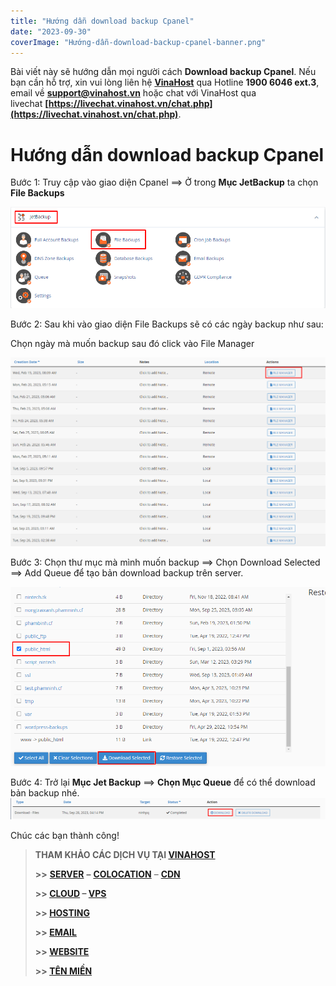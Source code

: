 ```yaml
---
title: "Hướng dẫn download backup Cpanel"
date: "2023-09-30"
coverImage: "Hướng-dẫn-download-backup-cpanel-banner.png"
---
```


Bài viết này sẽ hướng dẫn mọi người cách  **Download backup Cpanel**. Nếu bạn cần hỗ trợ, xin vui lòng liên hệ [**VinaHost**](https://blog.vinahost.vn/) qua Hotline **1900 6046 ext.3**, email về **support@vinahost.vn** hoặc chat với VinaHost qua livechat **[https://livechat.vinahost.vn/chat.php](https://livechat.vinahost.vn/chat.php)**.

# Hướng dẫn download backup Cpanel

Bước 1: Truy cập vào giao diện Cpanel ==> Ở trong **Mục JetBackup** ta chọn **File Backups**

![Alt text](images/Hướng-dẫn-download-backup-cpanel-01.png)

Bước 2: Sau khi vào giao diện File Backups sẽ có các ngày backup như sau:

Chọn ngày mà muốn backup sau đó click vào File Manager

![Alt text](images/Hướng-dẫn-download-backup-cpanel-02.png)

Bước 3: Chọn thư mục mà mình muốn backup ==> Chọn Download Selected ==> Add Queue để tạo bản download backup trên server.

![Alt text](images/Hướng-dẫn-download-backup-cpanel-03.png)

Bước 4: Trở lại **Mục Jet Backup** ==> **Chọn Mục Queue** để có thể download bản backup nhé.
 ![Alt text](images/Hướng-dẫn-download-backup-cpanel-04.png)

 Chúc các bạn thành công!


 > **THAM KHẢO CÁC DỊCH VỤ TẠI [VINAHOST](https://vinahost.vn/)**
> 
> **\>>** [**SERVER**](https://vinahost.vn/thue-may-chu-rieng/) **–** [**COLOCATION**](https://vinahost.vn/colocation.html) – [**CDN**](https://vinahost.vn/dich-vu-cdn-chuyen-nghiep)
> 
> **\>> [CLOUD](https://vinahost.vn/cloud-server-gia-re/) – [VPS](https://vinahost.vn/vps-ssd-chuyen-nghiep/)**
> 
> **\>> [HOSTING](https://vinahost.vn/wordpress-hosting)**
> 
> **\>> [EMAIL](https://vinahost.vn/email-hosting)**
> 
> **\>> [WEBSITE](http://vinawebsite.vn/)**
> 
> **\>> [TÊN MIỀN](https://vinahost.vn/ten-mien-gia-re/)**
